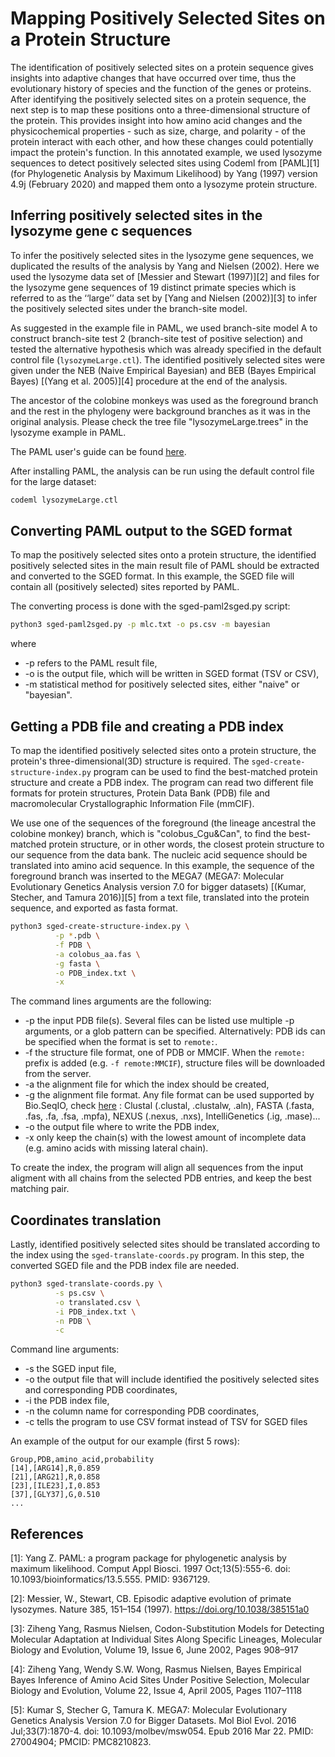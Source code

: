 # Mapping Positively Selected Sites on a Protein Structure


The identification of positively selected sites on a protein sequence gives insights into
adaptive changes that have occurred over time, thus the evolutionary history of species
and the function of the genes or proteins. After identifying the positively selected sites
on a protein sequence, the next step is to map these positions onto a three-dimensional
structure of the protein. This provides insight into how amino acid changes and the physicochemical
properties - such as size, charge, and polarity - of the protein interact with each other,
and how these changes could potentially impact the protein's function. In this annotated
example, we used lysozyme sequences to detect positively selected sites using Codeml from
[PAML][1] (for Phylogenetic Analysis by Maximum Likelihood) by Yang (1997) version 4.9j
(February 2020) and mapped them onto a lysozyme protein structure.

## Inferring positively selected sites in the lysozyme gene c sequences

To infer the positively selected sites in the lysozyme gene sequences, we duplicated
the results of the analysis by Yang and Nielsen (2002). Here we used the lysozyme data
set of [Messier and Stewart (1997)][2] and files for the lysozyme gene sequences of 19 distinct
primate species which is referred to as the ‘‘large’’ data set by [Yang and Nielsen (2002)][3]
to infer the positively selected sites under the branch-site model. 
 
As suggested in the example file in PAML, we used branch-site model A to construct 
branch-site test 2 (branch-site test of positive selection) and tested the alternative
hypothesis which was already specified in the default control file (`lysozymeLarge.ctl`).
The identified positively selected sites were given under the NEB (Naive Empirical Bayesian)
and BEB (Bayes Empirical Bayes) [(Yang et al. 2005)][4] procedure at the end of the analysis.

The ancestor of the colobine monkeys was used as the foreground branch and the rest in the phylogeny were
background branches as it was in the original analysis. Please check the tree file
"lysozymeLarge.trees" in the lysozyme example in PAML.

The PAML user's guide can be found [here](http://abacus.gene.ucl.ac.uk/software/pamlDOC.pdf).

After installing PAML, the analysis can be run using the default control file for the large dataset:

```bash
codeml lysozymeLarge.ctl
```


## Converting PAML output to the SGED format

To map the positively selected sites onto a protein structure, the identified positively
selected sites in the main result file of PAML should be extracted and converted to the
SGED format.
In this example, the SGED file will contain all (positively selected) sites reported by PAML.

The converting process is done with the sged-paml2sged.py script:

```bash
python3 sged-paml2sged.py -p mlc.txt -o ps.csv -m bayesian
```
where

* -p refers to the PAML result file,
* -o is the output file, which will be written in SGED format (TSV or CSV),
* -m statistical method for positively selected sites, either "naive" or "bayesian".



## Getting a PDB file and creating a PDB index

To map the identified positively selected sites onto a protein structure, the protein's
three-dimensional(3D) structure is required. The `sged-create-structure-index.py` program can
be used to find the best-matched protein structure and create a PDB index.
The program can read two different file formats for protein structures, Protein Data Bank (PDB) file and macromolecular Crystallographic Information File (mmCIF).

We use one of the sequences of the foreground (the lineage ancestral the colobine monkey) branch, 
which is "colobus_Cgu&Can", to find the best-matched protein structure, or in other words, the closest
protein structure to our sequence from the data bank. 
The nucleic acid sequence should be translated into amino acid sequence. In this example, the sequence 
of the foreground branch was inserted to the MEGA7 (MEGA7: Molecular Evolutionary Genetics Analysis version 7.0 for bigger datasets) [(Kumar, Stecher, and Tamura 2016)][5] 
from a text file, translated into the protein sequence, and exported as fasta format.

```bash
python3 sged-create-structure-index.py \
          -p *.pdb \
          -f PDB \
          -a colobus_aa.fas \
          -g fasta \
          -o PDB_index.txt \
          -x
```

The command lines arguments are the following:

* -p the input PDB file(s). Several files can be listed use multiple -p arguments, or a glob pattern can be specified. Alternatively: PDB ids can be specified when the format is set to `remote:`.
* -f the structure file format, one of PDB or MMCIF. When the `remote:` prefix is added (e.g. `-f remote:MMCIF`), structure files will be downloaded from the server.
* -a the alignment file for which the index should be created,
* -g the alignment file format. Any file format can be used supported by Bio.SeqIO, check [here](https://biopython.org/docs/1.76/api/Bio.SeqIO.html) : Clustal (.clustal, .clustalw, .aln), FASTA (.fasta, .fas, .fa, .fsa, .mpfa), NEXUS (.nexus, .nxs), IntelliGenetics (.ig, .mase)...
* -o the output file where to write the PDB index,
* -x only keep the chain(s) with the lowest amount of incomplete data (e.g. amino acids with missing lateral chain).

To create the index, the program will align all sequences from the input aligment with all chains from the selected PDB entries, and keep the best matching pair.

## Coordinates translation

Lastly, identified positively selected sites should be translated according to the index using the `sged-translate-coords.py` program.
In this step, the converted SGED file and the PDB index file are needed. 

```bash
python3 sged-translate-coords.py \
          -s ps.csv \
          -o translated.csv \
          -i PDB_index.txt \
          -n PDB \
          -c
```

Command line arguments:

* -s the SGED input file,
* -o the output file that will include identified the positively selected sites and corresponding PDB coordinates,
* -i the PDB index file,
* -n the column name for corresponding PDB coordinates,
* -c tells the program to use CSV format instead of TSV for SGED files

An example of the output for our example (first 5 rows):
```
Group,PDB,amino_acid,probability
[14],[ARG14],R,0.859
[21],[ARG21],R,0.858
[23],[ILE23],I,0.853
[37],[GLY37],G,0.510
...
```


## References

[1]: Yang Z. PAML: a program package for phylogenetic analysis by maximum likelihood. 
Comput Appl Biosci. 1997 Oct;13(5):555-6. doi: 10.1093/bioinformatics/13.5.555. 
PMID: 9367129.

[2]: Messier, W., Stewart, CB. Episodic adaptive evolution of primate lysozymes. 
Nature 385, 151–154 (1997). https://doi.org/10.1038/385151a0

[3]: Ziheng Yang, Rasmus Nielsen, Codon-Substitution Models for Detecting Molecular Adaptation
at Individual Sites Along Specific Lineages, Molecular Biology and Evolution, Volume 19, 
Issue 6, June 2002, Pages 908–917

[4]: Ziheng Yang, Wendy S.W. Wong, Rasmus Nielsen, Bayes Empirical Bayes Inference of Amino Acid 
Sites Under Positive Selection, Molecular Biology and Evolution, Volume 22, Issue 4, April 2005, 
Pages 1107–1118

[5]: Kumar S, Stecher G, Tamura K. MEGA7: Molecular Evolutionary Genetics Analysis Version 7.0 for Bigger Datasets.
 Mol Biol Evol. 2016 Jul;33(7):1870-4. doi: 10.1093/molbev/msw054. Epub 2016 Mar 22. PMID: 27004904; PMCID: PMC8210823.

